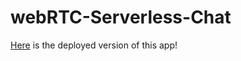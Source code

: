 # webRTC-Serverless-Chat
[Here](https://rossnhi.github.io/webRTC-Serverless-Chat/) is the deployed version of this app!
